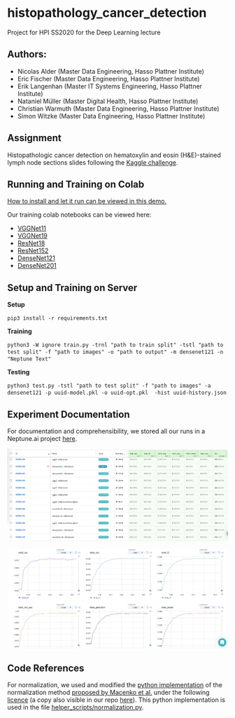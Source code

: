 # histopathology_cancer_detection
Project for HPI SS2020 for the Deep Learning lecture

## Authors:
* Nicolas Alder (Master Data Engineering, Hasso Plattner Institute)
* Eric Fischer (Master Data Engineering, Hasso Plattner Institute)
* Erik Langenhan (Master IT Systems Engineering, Hasso Plattner Institute)
* Nataniel Müller (Master Digital Health, Hasso Plattner Institute)
* Christian Warmuth (Master Data Engineering, Hasso Plattner Institute)
* Simon Witzke (Master Data Engineering, Hasso Plattner Institute)

## Assignment
Histopathologic cancer detection on hematoxylin and eosin (H\&E)-stained lymph node sections slides following the [Kaggle challenge](https://www.kaggle.com/c/histopathologic-cancer-detection).

## Running and Training on Colab
[How to install and let it run can be viewed in this demo.](https://colab.research.google.com/drive/1ADuwEhJckgJQxXOp42X2fpj0DuDvU3XW?usp=sharing)

Our training colab notebooks can be viewed here:
* [VGGNet11](https://colab.research.google.com/drive/1lfhyK8n9yQuLZ3IC5TGXTAszDZ2MdEAq?usp=sharing)
* [VGGNet19](https://colab.research.google.com/drive/12nWoFbQWahVAjyh1iRCav0hV-EgHjxKB?usp=sharing)
* [ResNet18](https://colab.research.google.com/drive/1haDoIiA51HftiioXyFWYMi_tIj3wIDSY?usp=sharing)
* [ResNet152](https://colab.research.google.com/drive/1UrwvLjxo9StS9NUIj1sGOwO9LurMOal1?usp=sharing)
* [DenseNet121](https://colab.research.google.com/drive/17xaj6wSZunO4TxkJ_E457dwpdwy3X6Qu?usp=sharing)
* [DenseNet201](https://colab.research.google.com/drive/1iCdhbz7fglXh07hDT9IBzGAZD5o30jLp?usp=sharing)

## Setup and Training on Server

**Setup**

``` 
pip3 install -r requirements.txt
```

**Training**

``` 
python3 -W ignore train.py -trnl "path to train split" -tstl "path to test split" -f "path to images" -o "path to output" -m densenet121 -n "Neptune Text"
```

**Testing**

```
python3 test.py -tstl "path to test split" -f "path to images" -a densenet121 -p uuid-model.pkl -o uuid-opt.pkl  -hist uuid-history.json
```

## Experiment Documentation

For documentation and comprehensibility, we stored all our runs in a Neptune.ai project [here](https://ui.neptune.ai/elangenhan/hcd-experiments/experiments?viewId=9ed5b62a-b40b-45fa-b091-81d23be85546). 


![Neptune Experiment Overview](exploration/neptune_overview.jpg?raw=true "Title")

![Neptune Experiment Details](exploration/neputune_graphs.jpg?raw=true "Title")


## Code References

For normalization, we used and modified the [python implementation](https://github.com/schaugf/HEnorm_python) of the normalization method [proposed by Macenko et al.](https://ieeexplore.ieee.org/document/5193250) under the following [licence](https://github.com/schaugf/HEnorm_python/blob/master/licence.txt) (a copy also visible in our repo [here](licence_normalization.txt)). This python implementation is used in the file [helper_scripts/normalization.py](helper_scripts/normalization.py).



